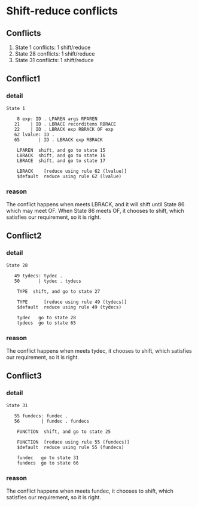 # Shift-reduce conflicts

## Conflicts

1. State 1 conflicts: 1 shift/reduce
2. State 28 conflicts: 1 shift/reduce
3. State 31 conflicts: 1 shift/reduce

## Conflict1

### detail

```
State 1

    8 exp: ID . LPAREN args RPAREN
   21    | ID . LBRACE recorditems RBRACE
   22    | ID . LBRACK exp RBRACK OF exp
   62 lvalue: ID .
   65       | ID . LBRACK exp RBRACK

    LPAREN  shift, and go to state 15
    LBRACK  shift, and go to state 16
    LBRACE  shift, and go to state 17

    LBRACK    [reduce using rule 62 (lvalue)]
    $default  reduce using rule 62 (lvalue)
```

### reason

The conflict happens when meets LBRACK, and it will shift until State 86 which may meet OF. When State 86 meets OF, it chooses to shift, which satisfies our requirement, so it is right.

## Conflict2

### detail

```
State 28

   49 tydecs: tydec .
   50       | tydec . tydecs

    TYPE  shift, and go to state 27

    TYPE      [reduce using rule 49 (tydecs)]
    $default  reduce using rule 49 (tydecs)

    tydec   go to state 28
    tydecs  go to state 65
```

### reason

The conflict happens when meets tydec, it chooses to shift, which satisfies our requirement, so it is right.

## Conflict3

### detail

```
State 31

   55 fundecs: fundec .
   56        | fundec . fundecs

    FUNCTION  shift, and go to state 25

    FUNCTION  [reduce using rule 55 (fundecs)]
    $default  reduce using rule 55 (fundecs)

    fundec   go to state 31
    fundecs  go to state 66
```

### reason

The conflict happens when meets fundec, it chooses to shift, which satisfies our requirement, so it is right.